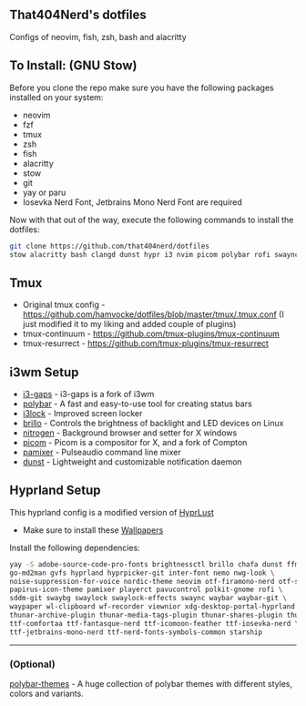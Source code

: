 ## That404Nerd's dotfiles
Configs of neovim, fish, zsh, bash and alacritty

## To Install: (GNU Stow)
Before you clone the repo make sure you have the following packages installed on your system:
- neovim
- fzf
- tmux
- zsh
- fish
- alacritty
- stow
- git
- yay or paru
- Iosevka Nerd Font, Jetbrains Mono Nerd Font are required

Now with that out of the way, execute the following commands to install the dotfiles:
```bash
git clone https://github.com/that404nerd/dotfiles
stow alacritty bash clangd dunst hypr i3 nvim picom polybar rofi swaync tmux wallust waybar wlogout zsh
```

## Tmux
* Original tmux config - https://github.com/hamvocke/dotfiles/blob/master/tmux/.tmux.conf (I just modified it to my liking and added couple of plugins)
* tmux-continuum - https://github.com/tmux-plugins/tmux-continuum
* tmux-resurrect - https://github.com/tmux-plugins/tmux-resurrect

## i3wm Setup
* [i3-gaps](https://github.com/Airblader/i3) - i3-gaps is a fork of i3wm
* [polybar](https://github.com/polybar/polybar) - A fast and easy-to-use tool for creating status bars
* [i3lock](https://github.com/i3/i3lock) - Improved screen locker
* [brillo](https://github.com/CameronNemo/brillo) - Controls the brightness of backlight and LED devices on Linux
* [nitrogen](https://github.com/l3ib/nitrogen) - Background browser and setter for X windows
* [picom](https://github.com/yshui/picom) - Picom is a compositor for X, and a fork of Compton
* [pamixer](https://github.com/cdemoulins/pamixer) - Pulseaudio command line mixer
* [dunst](https://github.com/dunst-project/dunst) - Lightweight and customizable notification daemon


## Hyprland Setup
This hyprland config is a modified version of [HyprLust](https://github.com/NischalDawadi/Hyprlust)
- Make sure to install these [Wallpapers](https://github.com/NischalDawadi/Wallpapers)

Install the following dependencies:

```bash
yay -S adobe-source-code-pro-fonts brightnessctl brillo chafa dunst ffmpeg ffmpegthumbnailer \
go-md2man gvfs hyprland hyprpicker-git inter-font nemo nwg-look \
noise-suppression-for-voice nordic-theme neovim otf-firamono-nerd otf-sora \
papirus-icon-theme pamixer playerct pavucontrol polkit-gnome rofi \
sddm-git swaybg swaylock swaylock-effects swaync waybar waybar-git \
waypaper wl-clipboard wf-recorder viewnior xdg-desktop-portal-hyprland \
thunar-archive-plugin thunar-media-tags-plugin thunar-shares-plugin thunar-volman \
ttf-comfortaa ttf-fantasque-nerd ttf-icomoon-feather ttf-iosevka-nerd \
ttf-jetbrains-mono-nerd ttf-nerd-fonts-symbols-common starship
```

---

### (Optional)
[polybar-themes](https://github.com/adi1090x/polybar-themes) - A huge collection of polybar themes with different styles, colors and variants.
